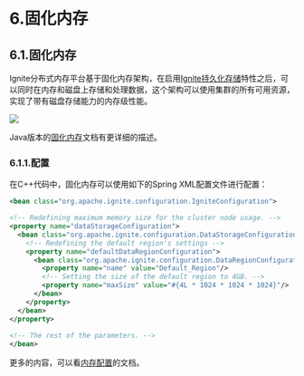 # 6.固化内存
## 6.1.固化内存
Ignite分布式内存平台基于固化内存架构，在启用[Ignite持久化存储](/doc/cpp/Persistence.md#_7-1-ignite持久化)特性之后，可以同时在内存和磁盘上存储和处理数据，这个架构可以使用集群的所有可用资源，实现了带有磁盘存储能力的内存级性能。

![](https://files.readme.io/ac2ff0d-durable-memory.png)

Java版本的[固化内存](/doc/java/DurableMemory.md)文档有更详细的描述。
### 6.1.1.配置
在C++代码中，固化内存可以使用如下的Spring XML配置文件进行配置：
```xml
<bean class="org.apache.ignite.configuration.IgniteConfiguration">

<!-- Redefining maximum memory size for the cluster node usage. -->  
<property name="dataStorageConfiguration">
  <bean class="org.apache.ignite.configuration.DataStorageConfiguration">
    <!-- Redefining the default region's settings -->
    <property name="defaultDataRegionConfiguration">
      <bean class="org.apache.ignite.configuration.DataRegionConfiguration">
        <property name="name" value="Default_Region"/>
        <!-- Setting the size of the default region to 4GB. -->
        <property name="maxSize" value="#{4L * 1024 * 1024 * 1024}"/>
      </bean>
    </property>
  </bean>
</property>
  
<!-- The rest of the parameters. -->
</bean>
```
更多的内容，可以看[内存配置](/doc/java/DurableMemory.md#_10-3-内存配置)的文档。